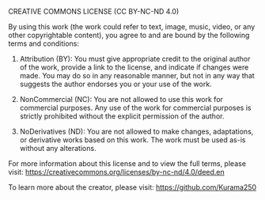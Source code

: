 
CREATIVE COMMONS LICENSE (CC BY-NC-ND 4.0)

By using this work (the work could refer to text, image, music, video, or any other copyrightable content), you agree to and are bound by the following terms and conditions:

1. Attribution (BY): You must give appropriate credit to the original author of the work, provide a link to the license, and indicate if changes were made. You may do so in any reasonable manner, but not in any way that suggests the author endorses you or your use of the work.

2. NonCommercial (NC): You are not allowed to use this work for commercial purposes. Any use of the work for commercial purposes is strictly prohibited without the explicit permission of the author.

3. NoDerivatives (ND): You are not allowed to make changes, adaptations, or derivative works based on this work. The work must be used as-is without any alterations.

For more information about this license and to view the full terms, please visit: https://creativecommons.org/licenses/by-nc-nd/4.0/deed.en

To learn more about the creator, please visit: https://github.com/Kurama250
